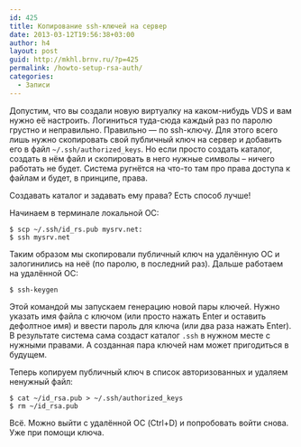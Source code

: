 ```yaml
---
id: 425
title: Копирование ssh-ключей на сервер
date: 2013-03-12T19:56:38+03:00
author: h4
layout: post
guid: http://mkhl.brnv.ru/?p=425
permalink: /howto-setup-rsa-auth/
categories:
  - Записи
---
```

Допустим, что вы создали новую виртуалку на каком-нибудь VDS и вам нужно её настроить. Логиниться туда-сюда каждый раз по паролю грустно и неправильно. Правильно — по ssh-ключу. Для этого всего лишь нужно скопировать свой публичный ключ на сервер и добавить его в файл `~/.ssh/authorized_keys`. Но если просто создать каталог, создать в нём файл и скопировать в него нужные символы – ничего работать не будет. Система ругнётся на что-то там про права доступа к файлам и будет, в принципе, права.

Создавать каталог и задавать ему права? Есть способ лучше!

Начинаем в терминале локальной ОС:

    $ scp ~/.ssh/id_rs.pub mysrv.net:
    $ ssh mysrv.net
    

Таким образом мы скопировали публичный ключ на удалённую ОС и залогинились на неё (по паролю, в последний раз). Дальше работаем на удалённой ОС:

    $ ssh-keygen
    

Этой командой мы запускаем генерацию новой пары ключей. Нужно указать имя файла с ключом (или просто нажать Enter и оставить дефолтное имя) и ввести пароль для ключа (или два раза нажать Enter). В результате система сама создаст каталог `.ssh` в нужном месте с нужными правами. А созданная пара ключей нам может пригодиться в будущем.

Теперь копируем публичный ключ в список авторизованных и удаляем ненужный файл:

    $ cat ~/id_rsa.pub > ~/.ssh/authorized_keys
    $ rm ~/id_rsa.pub
    

Всё. Можно выйти с удалённой ОС (Ctrl+D) и попробовать войти снова. Уже при помощи ключа.